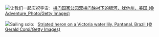 ![](https://www.bing.com/th?id=OHR.ArchesGalaxy_ZH-CN0954505086_UHD.jpg&w=1000)让我们一起庆祝宇宙:&nbsp;&ensp;[拱门国家公园双拱门映衬下的银河，犹他州，美国 (© Adventure_Photo/Getty Images)](https://www.bing.com/th?id=OHR.ArchesGalaxy_ZH-CN0954505086_UHD.jpg)
<br><br/>
![](https://www.bing.com/th?id=OHR.BrazilHeron_EN-US5602369723_UHD.jpg&w=1000)Sailing solo:&nbsp;&ensp;[Striated heron on a Victoria water lily, Pantanal, Brazil (© Gerald Corsi/Getty Images)](https://www.bing.com/th?id=OHR.BrazilHeron_EN-US5602369723_UHD.jpg)
<br><br/>
